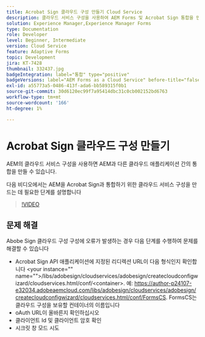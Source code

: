 ```yaml
---
title: Acrobat Sign 클라우드 구성 만들기 Cloud Service
description: 클라우드 서비스 구성을 사용하여 AEM Forms 및 Acrobat Sign 통합을 만듭니다.
solution: Experience Manager,Experience Manager Forms
type: Documentation
role: Developer
level: Beginner, Intermediate
version: Cloud Service
feature: Adaptive Forms
topic: Development
jira: KT-7428
thumbnail: 332437.jpg
badgeIntegration: label="통합" type="positive"
badgeVersions: label="AEM Forms as a Cloud Service" before-title="false"
exl-id: a55773a5-0486-413f-ada6-bb589315f0b1
source-git-commit: 30d6120ec99f7a95414dbc31c0cb002152bd6763
workflow-type: tm+mt
source-wordcount: '166'
ht-degree: 1%

---
```


# Acrobat Sign 클라우드 구성 만들기

AEM의 클라우드 서비스 구성을 사용하면 AEM과 다른 클라우드 애플리케이션 간의 통합을 만들 수 있습니다.

다음 비디오에서는 AEM을 Acrobat Sign과 통합하기 위한 클라우드 서비스 구성을 만드는 데 필요한 단계를 설명합니다

>[!VIDEO](https://video.tv.adobe.com/v/332437?quality=12&learn=on)

## 문제 해결

Abobe Sign 클라우드 구성 구성에 오류가 발생하는 경우 다음 단계를 수행하여 문제를 해결할 수 있습니다
* Acrobat Sign API 애플리케이션에 지정된 리디렉션 URL이 다음 형식인지 확인합니다
&lt;your instance=&quot;&quot; name=&quot;&quot;>/libs/adobesign/cloudservices/adobesign/createcloudconfigwizard/cloudservices.html/conf/&lt;container>.
예: https://author-p24107-e32034.adobeaemcloud.com/libs/adobesign/cloudservices/adobesign/createcloudconfigwizard/cloudservices.html/conf/FormsCS. FormsCS는 클라우드 구성을 보유할 컨테이너의 이름입니다
* oAuth URL이 올바른지 확인하십시오
* 클라이언트 Id 및 클라이언트 암호 확인
* 시크릿 창 모드 시도

